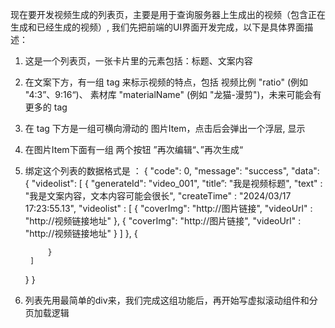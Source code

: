 现在要开发视频生成的列表页，主要是用于查询服务器上生成出的视频（包含正在生成和已经生成的视频）, 我们先把前端的UI界面开发完成，以下是具体界面描述：
1. 这是一个列表页，一张卡片里的元素包括：标题、文案内容
2. 在文案下方，有一组 tag 来标示视频的特点，包括 视频比例 "ratio" (例如 "4:3”、9:16“)、 素材库 "materialName" (例如 "龙猫-漫剪")，未来可能会有更多的 tag
3. 在 tag 下方是一组可横向滑动的 图片Item，点击后会弹出一个浮层, 显示
4. 在图片Item下面有一组 两个按钮 ”再次编辑“、”再次生成“
5. 绑定这个列表的数据格式是 ：
{
    "code": 0,
    "message": "success",
    "data": {
        "videolist": [
            {
                "generateId": "video_001",
                "title”: "我是视频标题",
                "text" : "我是文案内容，文本内容可能会很长",
                "createTime" : "2024/03/17 17:23:55.13",
                "videolist" : [
                    {
                        "coverImg": "http://图片链接",
                        "videoUrl" : "http://视频链接地址"
                    },
                    {
                        "coverImg": "http://图片链接",
                        "videoUrl" : "http://视频链接地址"
                    }
                ]
            },
            {

            }
        ]
    }
}
6. 列表先用最简单的div来，我们完成这组功能后，再开始写虚拟滚动组件和分页加载逻辑